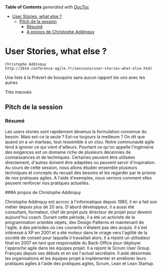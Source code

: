 <!-- START doctoc generated TOC please keep comment here to allow auto update -->
<!-- DON'T EDIT THIS SECTION, INSTEAD RE-RUN doctoc TO UPDATE -->
**Table of Contents**  *generated with [DocToc](https://github.com/thlorenz/doctoc)*

- [User Stories, what else ?](#user-stories-what-else-)
  - [Pitch de la session](#pitch-de-la-session)
    - [Résumé](#r%C3%A9sum%C3%A9)
    - [A propos de Christophe Addinquy](#a-propos-de-christophe-addinquy)

<!-- END doctoc generated TOC please keep comment here to allow auto update -->

# User Stories, what else ?
    Christophe Addinquy
    http://2014.conference-agile.fr/sessions/user-stories-what-else.html

Une liste à la Prévert de bouquins sans aucun rapport les uns avec les autres

Très mauvais

## Pitch de la session
### Résumé

Les users stories sont rapidement devenus la formulation convenue du besoin. Mais est-ce la seule ? Est-ce toujours la meilleure ? On dit que quand on a un marteau, tout ressemble à un clou. Notre communauté agile tend à ignorer ce qui vient d'ailleurs. Pourtant ce qu'on appelle l'ingénierie des exigences est un domaine riche de plusieurs décennies de connaissances et de techniques. Certaines peuvent être utilisées directement, d'autres doivent être adaptées ou peuvent servir d'inspiration. Au cours de cette session, nous allons étudier ensemble plusieurs techniques et concepts du recueil des besoins et les regarder par le prisme de nos pratiques agiles. A l'aide d'exemples, nous verrons comment elles peuvent renforcer nos pratiques actuelles.

###A propos de Christophe Addinquy

Christophe Addinquy est accroc à l'informatique depuis 1980, il en a fait son métier depuis plus de 20 ans. D'abord développeur, il a aussi été consultant, formateur, chef de projet puis directeur de projet pour devenir aujourd'hui coach. Durant cette période, il a été un activiste de la programmation orientée objets, des Design Patterns et maintenant de l'agile, à des périodes où ces courants n'étaient pas des acquis. Il s'est intéressé à XP en 2001 et a été moteur dans le virage vers l'agilité de la société de conseil pour laquelle il travaillait alors. Il a rejoint un utilisateur final en 2007 en tant que responsable du Back-Office pour déployer l'approche agile dans les équipes projet. Il a rejoint le Scrum User Group Français depuis ses débuts et en est l'actuel secrétaire. Il aide désormais les organisations et les équipes projet à implémenter et améliorer leurs pratiques agiles à l'aide des pratiques agiles, Scrum, Lean et Lean Startup.
